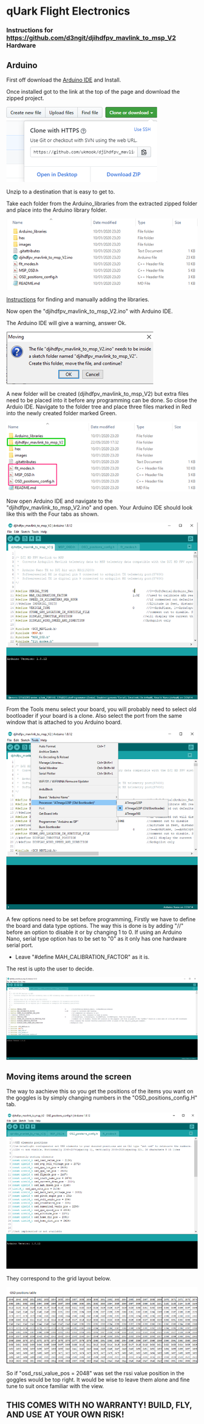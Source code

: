  # qUark Flight Electronics


 ### Instructions for https://github.com/d3ngit/djihdfpv_mavlink_to_msp_V2 Hardware

 ## Arduino

First off download the [Arduino IDE](https://www.arduino.cc/en/Main/Software) and Install.

Once installed got to the link at the top of the page and download the zipped project.

![QNU](/Mav-To-MSP/Images/Zipped.png)

Unzip to a destination that is easy to get to.

Take each folder from the Arduino_libraries from the extracted zipped folder and place into the Arduino library folder.

![QNU](/Mav-To-MSP/Images/Folder-Tree.png)

[Instructions](https://learn.sparkfun.com/tutorials/installing-an-arduino-library/all) for finding and manually adding the libraries.

Now open the "djihdfpv_mavlink_to_msp_V2.ino" with Arduino IDE.

The Arduino IDE will give a warning, answer Ok.

 ![QNU](/Mav-To-MSP/Images/Moving.png)

 A new folder will be created (djihdfpv_mavlink_to_msp_V2) but extra files need to be placed into it before any programming can be done. So close the Arduio IDE. Navigate to the folder tree and place three files marked in Red into the newly created folder marked Green.

 ![QNU](/Mav-To-MSP/Images/Folder-Tree2a.png)

 Now open Arduino IDE and navigate to the "djihdfpv_mavlink_to_msp_V2.ino" and open.
 Your Arduino IDE should look like this with the Four tabs as shown.

 ![QNU](/Mav-To-MSP/Images/IDE1.png)

 From the Tools menu select your board, you will probably need to select old bootloader if your board is a clone. Also select the port from the same window that is attached to you Arduino board.

  ![QNU](/Mav-To-MSP/Images/IDE2.png)

  A few options need to be set before programming, Firstly we have to define the board and data type options. The way this is done is by adding "//" before an option to disable it or by changing 1 to 0. If using an Arduino Nano, serial type option has to be set to "0" as it only has one hardware serial port.

   - Leave "#define MAH_CALIBRATION_FACTOR" as it is.

The rest is upto the user to decide.

 ![QNU](/Mav-To-MSP/Images/IDE3.png)

 ## Moving items around the screen

 The way to aachieve this so you get the positions of the items you want on the goggles is by simply changing numbers in the "OSD_positions_config.H" tab.

 ![QNU](/Mav-To-MSP/Images/positions_tab.png)

  They correspond to the grid layout below.

 ![QNU](/Mav-To-MSP/Images/OSD_positions.png)

 So if "osd_rssi_value_pos = 2048" was set the rssi value position in the goggles would be top right. It would be wise to leave them alone and fine tune to suit once familiar with the view.



 ## THIS COMES WITH NO WARRANTY! BUILD, FLY, AND USE AT YOUR OWN RISK!
